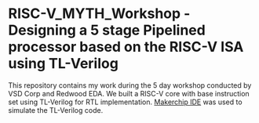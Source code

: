 # RISC-V_MYTH_Workshop - Designing a 5 stage Pipelined processor based on the RISC-V ISA using TL-Verilog

This repository contains my work during the 5 day workshop conducted by VSD Corp and Redwood EDA. 
We built a RISC-V core with base instruction set using TL-Verilog for RTL implementation. [Makerchip IDE](https://www.makerchip.com/) was used to simulate the TL-Verilog code.

